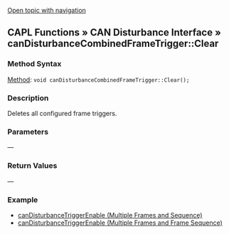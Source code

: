 [Open topic with navigation](../../../../../CANoeDEFamily.htm#Topics/CAPLFunctions/CANDisturbance/Functions/CAPLfunctionCanDisturbanceCombinedFrameTriggerClear.md)

## CAPL Functions » CAN Disturbance Interface » canDisturbanceCombinedFrameTrigger::Clear

### Method Syntax

[Method](../../../Shared/CAPL/General/ClassesAndObjects.md): `void canDisturbanceCombinedFrameTrigger::Clear();`

### Description

Deletes all configured frame triggers.

### Parameters

—

### Return Values

—

### Example

- [canDisturbanceTriggerEnable (Multiple Frames and Sequence)](CAPLfunctionCanDisturbanceTriggerEnable.md#MultipleFrameSequence)
- [canDisturbanceTriggerEnable (Multiple Frames and Frame Sequence)](CAPLfunctionCanDisturbanceTriggerEnable.md#MultipleFrameFrameSequence)
